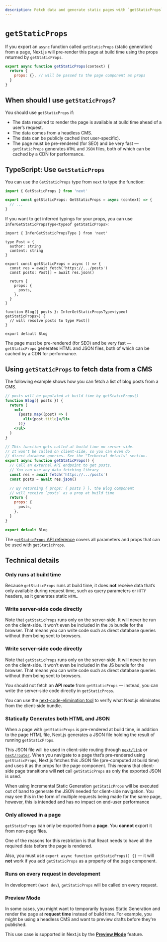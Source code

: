 ```yaml
---
description: Fetch data and generate static pages with `getStaticProps`. Learn more about this API for data fetching in Next.js.
---
```


# `getStaticProps`

If you export an `async` function called `getStaticProps` (static generation) from a page, Next.js will pre-render this page at build time using the props returned by `getStaticProps`.

```jsx
export async function getStaticProps(context) {
  return {
    props: {}, // will be passed to the page component as props
  }
}
```

## When should I use `getStaticProps`?

You should use `getStaticProps` if:

- The data required to render the page is available at build time ahead of a user’s request.
- The data comes from a headless CMS.
- The data can be publicly cached (not user-specific).
- The page must be pre-rendered (for SEO) and be very fast — `getStaticProps` generates `HTML` and `JSON` files, both of which can be cached by a CDN for performance.

## TypeScript: Use `GetStaticProps`

You can use the `GetStaticProps` type from `next` to type the function:

```ts
import { GetStaticProps } from 'next'

export const getStaticProps: GetStaticProps = async (context) => {
  // ...
}
```

If you want to get inferred typings for your props, you can use `InferGetStaticPropsType<typeof getStaticProps>`:

```tsx
import { InferGetStaticPropsType } from 'next'

type Post = {
  author: string
  content: string
}

export const getStaticProps = async () => {
  const res = await fetch('https://.../posts')
  const posts: Post[] = await res.json()

  return {
    props: {
      posts,
    },
  }
}

function Blog({ posts }: InferGetStaticPropsType<typeof getStaticProps>) {
  // will resolve posts to type Post[]
}

export default Blog
```

The page must be pre-rendered (for SEO) and be very fast — `getStaticProps` generates HTML and JSON files, both of which can be cached by a CDN for performance.

## Using `getStaticProps` to fetch data from a CMS

The following example shows how you can fetch a list of blog posts from a CMS.

```jsx
// posts will be populated at build time by getStaticProps()
function Blog({ posts }) {
  return (
    <ul>
      {posts.map((post) => (
        <li>{post.title}</li>
      ))}
    </ul>
  )
}

// This function gets called at build time on server-side.
// It won't be called on client-side, so you can even do
// direct database queries. See the "Technical details" section.
export async function getStaticProps() {
  // Call an external API endpoint to get posts.
  // You can use any data fetching library
  const res = await fetch('https://.../posts')
  const posts = await res.json()

  // By returning { props: { posts } }, the Blog component
  // will receive `posts` as a prop at build time
  return {
    props: {
      posts,
    },
  }
}

export default Blog
```

The [`getStaticProps` API reference](/docs/api-reference/data-fetching/getStaticProps.md) covers all parameters and props that can be used with `getStaticProps`.

## Technical details

### Only runs at build time

Because `getStaticProps` runs at build time, it does **not** receive data that’s only available during request time, such as query parameters or `HTTP` headers, as it generates static `HTML`.

### Write server-side code directly

Note that `getStaticProps` runs only on the server-side. It will never be run on the client-side. It won’t even be included in the `JS` bundle for the browser. That means you can write code such as direct database queries without them being sent to browsers.

### Write server-side code directly

Note that `getStaticProps` runs only on the server-side. It will never be run on the client-side. It won’t even be included in the JS bundle for the browser. That means you can write code such as direct database queries without them being sent to browsers.

You should not fetch an **API route** from `getStaticProps` — instead, you can write the server-side code directly in `getStaticProps`.

You can use the [next-code-elimination tool](https://next-code-elimination.vercel.app/) to verify what Next.js eliminates from the client-side bundle.

### Statically Generates both HTML and JSON

When a page with `getStaticProps` is pre-rendered at build time, in addition to the page HTML file, Next.js generates a JSON file holding the result of running `getStaticProps`.

This JSON file will be used in client-side routing through [`next/link`](/docs/api-reference/next/link.md) or [`next/router`](/docs/api-reference/next/router.md). When you navigate to a page that’s pre-rendered using `getStaticProps`, Next.js fetches this JSON file (pre-computed at build time) and uses it as the props for the page component. This means that client-side page transitions will **not** call `getStaticProps` as only the exported JSON is used.

When using Incremental Static Generation `getStaticProps` will be executed out of band to generate the JSON needed for client-side navigation. You may see this in the form of multiple requests being made for the same page, however, this is intended and has no impact on end-user performance

### Only allowed in a page

`getStaticProps` can only be exported from a **page**. You **cannot** export it from non-page files.

One of the reasons for this restriction is that React needs to have all the required data before the page is rendered.

Also, you must use `export async function getStaticProps() {}` — it will **not** work if you add `getStaticProps` as a property of the page component.

### Runs on every request in development

In development (`next dev`), `getStaticProps` will be called on every request.

### Preview Mode

In some cases, you might want to temporarily bypass Static Generation and render the page at **request time** instead of build time. For example, you might be using a headless CMS and want to preview drafts before they're published.

This use case is supported in Next.js by the [**Preview Mode**](/docs/advanced-features/preview-mode.md) feature.
